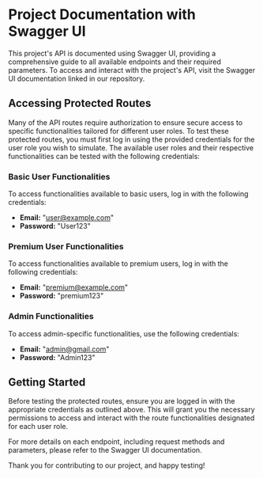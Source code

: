 # Project Documentation with Swagger UI

This project's API is documented using Swagger UI, providing a comprehensive guide to all available endpoints and their required parameters. To access and interact with the project's API, visit the Swagger UI documentation linked in our repository.

## Accessing Protected Routes

Many of the API routes require authorization to ensure secure access to specific functionalities tailored for different user roles. To test these protected routes, you must first log in using the provided credentials for the user role you wish to simulate. The available user roles and their respective functionalities can be tested with the following credentials:

### Basic User Functionalities

To access functionalities available to basic users, log in with the following credentials:

- **Email:** "user@example.com"
- **Password:** "User123"

### Premium User Functionalities

To access functionalities available to premium users, log in with the following credentials:

- **Email:** "premium@example.com"
- **Password:** "premium123"

### Admin Functionalities

To access admin-specific functionalities, use the following credentials:

- **Email:** "admin@gmail.com"
- **Password:** "Admin123"

## Getting Started

Before testing the protected routes, ensure you are logged in with the appropriate credentials as outlined above. This will grant you the necessary permissions to access and interact with the route functionalities designated for each user role.

For more details on each endpoint, including request methods and parameters, please refer to the Swagger UI documentation.

Thank you for contributing to our project, and happy testing!
